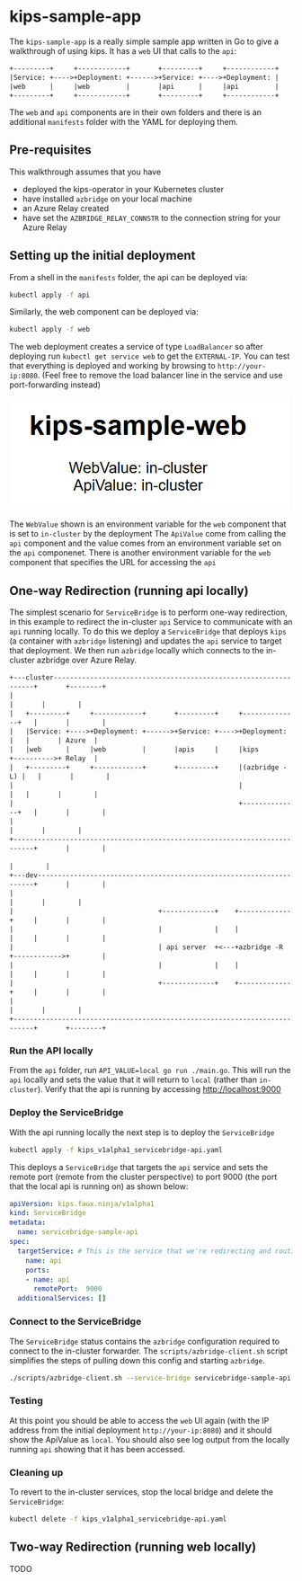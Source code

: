 # kips-sample-app

The `kips-sample-app` is a really simple sample app written in Go to give a walkthrough of using kips. It has a `web` UI that calls to the `api`:

```asciiart
+---------+     +------------+       +---------+     +------------+
|Service: +---->+Deployment: +------>+Service: +---->+Deployment: |
|web      |     |web         |       |api      |     |api         |
+---------+     +------------+       +---------+     +------------+
```

The `web` and `api` components are in their own folders and there is an additional `manifests` folder with the YAML for deploying them.

## Pre-requisites

This walkthrough assumes that you have

- deployed the kips-operator in your Kubernetes cluster
- have installed `azbridge` on your local machine
- an Azure Relay created
- have set the `AZBRIDGE_RELAY_CONNSTR` to the connection string for your Azure Relay

## Setting up the initial deployment

From a shell in the `manifests` folder, the api can be deployed via:

```bash
kubectl apply -f api
```

Similarly, the web component can be deployed via:

```bash
kubectl apply -f web
```

The web deployment creates a service of type `LoadBalancer` so after deploying run `kubectl get service web` to get the `EXTERNAL-IP`. You can test that everything is deployed and working by browsing to `http://your-ip:8080`. (Feel free to remove the load balancer line in the service and use port-forwarding instead)

![simple web page showing `WebValue` and `ApiValue` as `in-cluster`](images/sample-web.png)

The `WebValue` shown is an environment variable for the `web` component that is set to `in-cluster` by the deployment
The `ApiValue` come from calling the `api` component and the value comes from an environment variable set on the `api` componenet. There is another environment variable for the `web` component that specifies the URL for accessing the `api`

## One-way Redirection (running api locally)

The simplest scenario for `ServiceBridge` is to perform one-way redirection, in this example to redirect the in-cluster `api` Service to communicate with an `api` running locally. To do this we deploy a `ServiceBridge` that deploys `kips` (a container with `azbridge` listening) and updates the `api` service to target that deployment. We then run `azbridge` locally which connects to the in-cluster azbridge over Azure Relay.

```asciiart
+---cluster-----------------------------------------------------------------+       +--------+
|                                                                           |       |        |
|   +---------+     +------------+       +---------+     +--------------+   |       |        |
|   |Service: +---->+Deployment: +------>+Service: +---->+Deployment:   |   |       | Azure  |
|   |web      |     |web         |       |apis     |     |kips          +---------->+ Relay  |
|   +---------+     +------------+       +---------+     |(azbridge -L) |   |       |        |
|                                                        |              |   |       |        |
|                                                        +--------------+   |       |        |
|                                                                           |       |        |
+---------------------------------------------------------------------------+       |        |
                                                                                    |        |
+---dev---------------------------------------------------------------------+       |        |
|                                                                           |       |        |
|                                    +-------------+    +-------------+     |       |        |
|                                    |             |    |             |     |       |        |
|                                    | api server  +<---+azbridge -R  +------------>+        |
|                                    |             |    |             |     |       |        |
|                                    +-------------+    +-------------+     |       |        |
|                                                                           |       |        |
+---------------------------------------------------------------------------+       +--------+
```

### Run the API locally

From the `api` folder, run `API_VALUE=local go run ./main.go`. This will run the `api` locally and sets the value that it will return to `local` (rather than `in-cluster`). Verify that the api is running by accessing <http://localhost:9000>

### Deploy the ServiceBridge

With the api running locally the next step is to deploy the `ServiceBridge`

```bash
kubectl apply -f kips_v1alpha1_servicebridge-api.yaml
```

This deploys a `ServiceBridge` that targets the `api` service and sets the remote port (remote from the cluster perspective) to port 9000 (the port that the local api is running on) as shown below:

```yaml
apiVersion: kips.faux.ninja/v1alpha1
kind: ServiceBridge
metadata:
  name: servicebridge-sample-api
spec:
  targetService: # This is the service that we're redirecting and routing to the remote (dev) machine
    name: api
    ports:
    - name: api
      remotePort:  9000
  additionalServices: []
```

### Connect to the ServiceBridge

The `ServiceBridge` status contains the `azbridge` configuration required to connect to the in-cluster forwarder. The `scripts/azbridge-client.sh` script simplifies the steps of pulling down this config and starting `azbridge`.

```bash
./scripts/azbridge-client.sh --service-bridge servicebridge-sample-api
```

### Testing

At this point you should be able to access the `web` UI again (with the IP address from the initial deployment `http://your-ip:8080`) and it should show the ApiValue as `local`. You should also see log output from the locally running `api` showing that it has been accessed.

### Cleaning up

To revert to the in-cluster services, stop the local bridge and delete the `ServiceBridge`:

```bash
kubectl delete -f kips_v1alpha1_servicebridge-api.yaml
```

## Two-way Redirection (running web locally)

TODO
